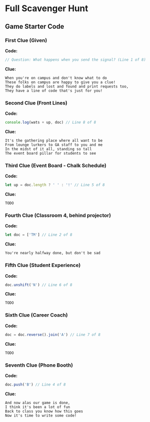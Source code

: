 # Full Scavenger Hunt

## Game Starter Code

### First Clue (Given)

**Code:**

```js
// Question: What happens when you send the signal? (Line 1 of 8)
```

**Clue:**

```
When you're on campus and don't know what to do
These folks on campus are happy to give you a clue!
They do labels and lost and found and print requests too,
They have a line of code that's just for you!
```

### Second Clue (Front Lines)

**Code:**

```js
console.log(wats + up, doc) // Line 8 of 8
```

**Clue:**

```
It's the gathering place where all want to be
From lounge lurkers to GA staff to you and me
In the midst of it all, standing so tall
The event board pillar for students to see
```

### Third Clue (Event Board - Chalk Schedule)

**Code:**

```js
let up = doc.length ? ' ' : '!' // Line 5 of 8
```

**Clue:**

```
TODO
```

### Fourth Clue (Classroom 4, behind projector)

**Code:**

```js
let doc = ['TM'] // Line 2 of 8
```

**Clue:**

```
You're nearly halfway done, but don't be sad
```

### Fifth Clue (Student Experience)

**Code:**

```js
doc.unshift('N') // Line 6 of 8
```

**Clue:**

```
TODO
```

### Sixth Clue (Career Coach)

**Code:**

```js
doc = doc.reverse().join('A') // Line 7 of 8
```

**Clue:**

```
TODO
```

### Seventh Clue (Phone Booth)

**Code:**

```js
doc.push('B') // Line 4 of 8
```

**Clue:**

```
And now alas our game is done,
I think it's been a lot of fun
Back to class you know how this goes
Now it's time to write some code!
```
